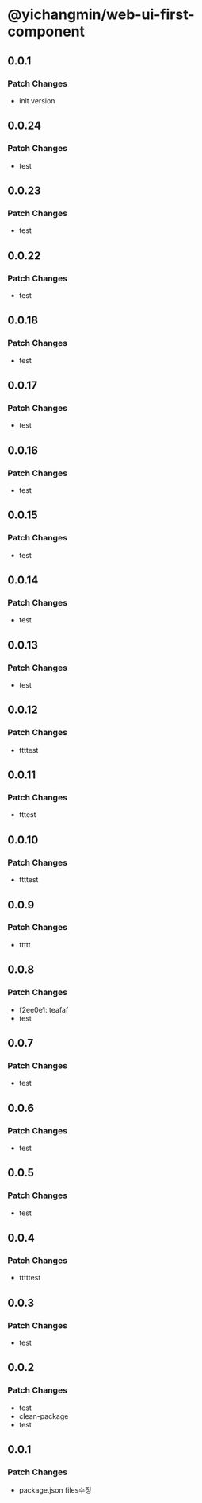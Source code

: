 # @yichangmin/web-ui-first-component

## 0.0.1

### Patch Changes

- init version

## 0.0.24

### Patch Changes

- test

## 0.0.23

### Patch Changes

- test

## 0.0.22

### Patch Changes

- test

## 0.0.18

### Patch Changes

- test

## 0.0.17

### Patch Changes

- test

## 0.0.16

### Patch Changes

- test

## 0.0.15

### Patch Changes

- test

## 0.0.14

### Patch Changes

- test

## 0.0.13

### Patch Changes

- test

## 0.0.12

### Patch Changes

- ttttest

## 0.0.11

### Patch Changes

- tttest

## 0.0.10

### Patch Changes

- ttttest

## 0.0.9

### Patch Changes

- ttttt

## 0.0.8

### Patch Changes

- f2ee0e1: teafaf
- test

## 0.0.7

### Patch Changes

- test

## 0.0.6

### Patch Changes

- test

## 0.0.5

### Patch Changes

- test

## 0.0.4

### Patch Changes

- tttttest

## 0.0.3

### Patch Changes

- test

## 0.0.2

### Patch Changes

- test
- clean-package
- test

## 0.0.1

### Patch Changes

- package.json files수정
